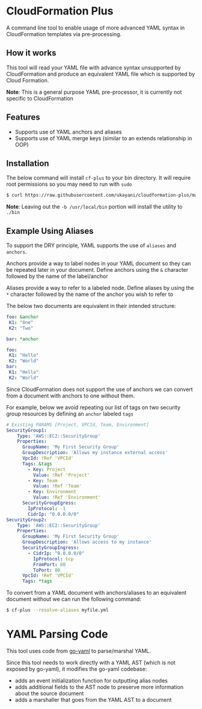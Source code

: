 # CloudFormation Plus

A command line tool to enable usage of more advanced YAML syntax in CloudFormation templates via pre-processing.

## How it works

This tool will read your YAML file with advance syntax unsupported by CloudFormation and produce an equivalent
YAML file which is supported by Cloud Formation.

**Note**: This is a general purpose YAML pre-processor, it is currently not specific to CloudFormation

## Features

- Supports use of YAML anchors and aliases
- Supports use of YAML merge keys (similar to an extends relationship in OOP)

## Installation

The below command will install `cf-plus` to your bin directory. 
It will require root permissions so you may need to run with `sudo`

```bash
$ curl https://raw.githubusercontent.com/ukayani/cloudformation-plus/master/install.sh | bash -s -- -b /usr/local/bin 
```

**Note**: Leaving out the `-b /usr/local/bin` portion will install the utility to `./bin`

## Example Using Aliases

To support the DRY principle, YAML supports the use of `aliases` and `anchors`.

Anchors provide a way to label nodes in your YAML document so they can be repeated later in your document.
Define anchors using the `&` character followed by the name of the label/anchor

Aliases provide a way to refer to a labeled node.
Define aliases by using the `*` character followed by the name of the anchor you wish to refer to

The below two documents are equivalent in their intended structure:

```yaml
foo: &anchor
 K1: "One"
 K2: "Two"

bar: *anchor
```

```yaml
foo:
 K1: "Hello"
 K2: "World"
bar:
 K1: "Hello"
 K2: "World" 
```

Since CloudFormation does not support the use of anchors we can convert from a document with anchors to one without them.

For example, below we avoid repeating our list of tags on two security group resources by defining an `anchor` labeled `tags`

```yaml
# Existing PARAMS [Project, VPCId, Team, Environment]
SecurityGroup1:
    Type: 'AWS::EC2::SecurityGroup'
    Properties:
      GroupName: 'My First Security Group'
      GroupDescription: 'Allows my instance external access'
      VpcId: !Ref 'VPCId'
      Tags: &tags
        - Key: Project
          Value: !Ref 'Project'
        - Key: Team
          Value: !Ref 'Team'
        - Key: Environment
          Value: !Ref 'Environment'
      SecurityGroupEgress:
        IpProtocol: -1
        CidrIp: "0.0.0.0/0"
SecurityGroup2:
    Type: 'AWS::EC2::SecurityGroup'
    Properties:
      GroupName: 'My First Security Group'
      GroupDescription: 'Allows access to my instance'
      SecurityGroupIngress:
        - CidrIp: "0.0.0.0/0"
          IpProtocol: tcp
          FromPort: 80
          ToPort: 80
      VpcId: !Ref 'VPCId'
      Tags: *tags

```

To convert from a YAML document with anchors/aliases to an equivalent document without we can run the following command:

```bash
$ cf-plus --resolve-aliases myfile.yml
``` 


# YAML Parsing Code

This tool uses code from [go-yaml](https://github.com/go-yaml/yaml) to parse/marshal YAML.

Since this tool needs to work directly with a YAML AST (which is not exposed by go-yaml), it modifies the go-yaml codebase:
 - adds an event initialization function for outputting alias nodes
 - adds additional fields to the AST node to preserve more information about the source document
 - adds a marshaller that goes from the YAML AST to a document